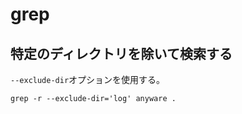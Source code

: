 # grep

## 特定のディレクトリを除いて検索する

`--exclude-dir`オプションを使用する。

```
grep -r --exclude-dir='log' anyware .
```
